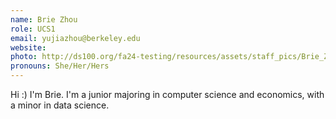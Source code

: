 ```yaml
---
name: Brie Zhou
role: UCS1
email: yujiazhou@berkeley.edu
website: 
photo: http://ds100.org/fa24-testing/resources/assets/staff_pics/Brie_Zhou.jpg
pronouns: She/Her/Hers
---
```

Hi :) I'm Brie. I'm a junior majoring in computer science and economics, with a minor in data science.
